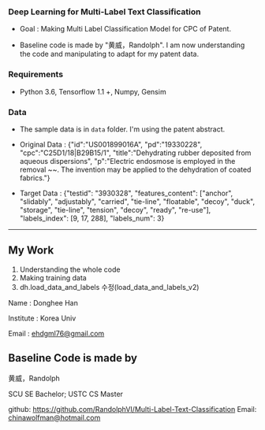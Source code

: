### Deep Learning for Multi-Label Text Classification

- Goal : Making Multi Label Classification Model for CPC of Patent.

- Baseline code is made by "黄威，Randolph". I am now understanding the code and manipulating to adapt for my patent data.

### Requirements

- Python 3.6, Tensorflow 1.1 +, Numpy, Gensim


### Data

- The sample data is in `data` folder. I'm using the patent abstract.

- Original Data : {"id":"US001899016A", "pd":"19330228", "cpc":"C25D1/18|B29B15/1",
 "title":"Dehydrating rubber deposited from aqueous dispersions",
 "p":"Electric endosmose is employed in the removal ~~. The invention may be applied to the dehydration of coated 
      fabrics."}

- Target Data : {"testid": "3930328", "features_content": ["anchor", "slidably", "adjustably", "carried", "tie-line",
 "floatable", "decoy", "duck", "storage", "tie-line", "tension", "decoy", "ready", "re-use"], 
 "labels_index": [9, 17, 288], "labels_num": 3}
 
---

## My Work

1. Understanding the whole code
2. Making training data
3. dh.load_data_and_labels 수정(load_data_and_labels_v2)


Name : Donghee Han

Institute : Korea Univ

Email : ehdgml76@gmail.com

## Baseline Code is made by

黄威，Randolph

SCU SE Bachelor; USTC CS Master

github: https://github.com/RandolphVI/Multi-Label-Text-Classification
Email: chinawolfman@hotmail.com